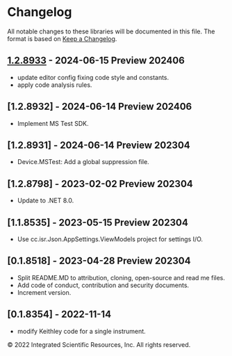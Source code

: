 # Changelog
All notable changes to these libraries will be documented in this file.
The format is based on [Keep a Changelog].

## [1.2.8933] - 2024-06-15 Preview 202406
* update editor config fixing code style and constants.
* apply code analysis rules.

## [1.2.8932] - 2024-06-14 Preview 202406
* Implement MS Test SDK.

## [1.2.8931] - 2024-06-14 Preview 202304
* Device.MSTest: Add a global suppression file.

## [1.2.8798] - 2023-02-02 Preview 202304
* Update to .NET 8.0.

## [1.1.8535] - 2023-05-15 Preview 202304
* Use cc.isr.Json.AppSettings.ViewModels project for settings I/O.

## [0.1.8518] - 2023-04-28 Preview 202304
* Split README.MD to attribution, cloning, open-source and read me files.
* Add code of conduct, contribution and security documents.
* Increment version.


## [0.1.8354] - 2022-11-14
* modify Keithley code for a single instrument.

&copy;  2022 Integrated Scientific Resources, Inc. All rights reserved.

[1.2.8933]: https://github.com/ATECoder/dn.vi.tcp
[Keep a Changelog]: https://keepachangelog.com/en/1.0.0/
